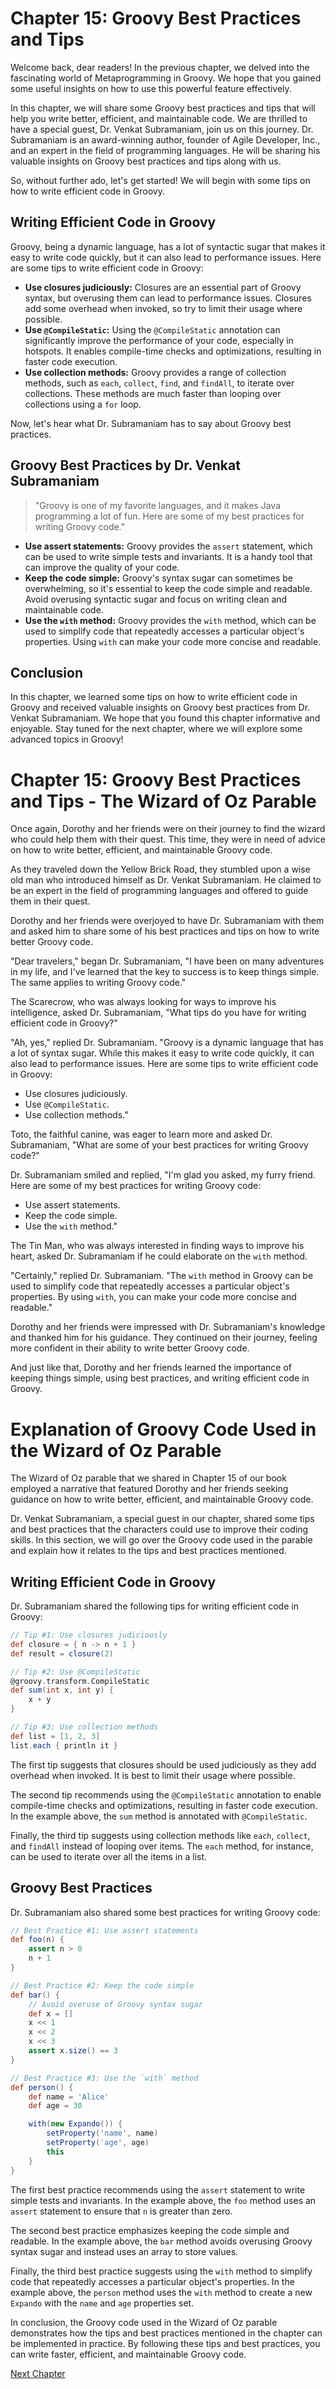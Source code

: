 # Chapter 15: Groovy Best Practices and Tips

Welcome back, dear readers! In the previous chapter, we delved into the fascinating world of Metaprogramming in Groovy. We hope that you gained some useful insights on how to use this powerful feature effectively.

In this chapter, we will share some Groovy best practices and tips that will help you write better, efficient, and maintainable code. We are thrilled to have a special guest, Dr. Venkat Subramaniam, join us on this journey. Dr. Subramaniam is an award-winning author, founder of Agile Developer, Inc., and an expert in the field of programming languages. He will be sharing his valuable insights on Groovy best practices and tips along with us.

So, without further ado, let's get started! We will begin with some tips on how to write efficient code in Groovy.

## Writing Efficient Code in Groovy

Groovy, being a dynamic language, has a lot of syntactic sugar that makes it easy to write code quickly, but it can also lead to performance issues. Here are some tips to write efficient code in Groovy:

- **Use closures judiciously:** Closures are an essential part of Groovy syntax, but overusing them can lead to performance issues. Closures add some overhead when invoked, so try to limit their usage where possible.
- **Use `@CompileStatic`:** Using the `@CompileStatic` annotation can significantly improve the performance of your code, especially in hotspots. It enables compile-time checks and optimizations, resulting in faster code execution.
- **Use collection methods:** Groovy provides a range of collection methods, such as `each`, `collect`, `find`, and `findAll`, to iterate over collections. These methods are much faster than looping over collections using a `for` loop.

Now, let's hear what Dr. Subramaniam has to say about Groovy best practices.

## Groovy Best Practices by Dr. Venkat Subramaniam

> "Groovy is one of my favorite languages, and it makes Java programming a lot of fun. Here are some of my best practices for writing Groovy code."

- **Use assert statements:** Groovy provides the `assert` statement, which can be used to write simple tests and invariants. It is a handy tool that can improve the quality of your code.
- **Keep the code simple:** Groovy's syntax sugar can sometimes be overwhelming, so it's essential to keep the code simple and readable. Avoid overusing syntactic sugar and focus on writing clean and maintainable code.
- **Use the `with` method:** Groovy provides the `with` method, which can be used to simplify code that repeatedly accesses a particular object's properties. Using `with` can make your code more concise and readable.

## Conclusion

In this chapter, we learned some tips on how to write efficient code in Groovy and received valuable insights on Groovy best practices from Dr. Venkat Subramaniam. We hope that you found this chapter informative and enjoyable. Stay tuned for the next chapter, where we will explore some advanced topics in Groovy!
# Chapter 15: Groovy Best Practices and Tips - The Wizard of Oz Parable

Once again, Dorothy and her friends were on their journey to find the wizard who could help them with their quest. This time, they were in need of advice on how to write better, efficient, and maintainable Groovy code.

As they traveled down the Yellow Brick Road, they stumbled upon a wise old man who introduced himself as Dr. Venkat Subramaniam. He claimed to be an expert in the field of programming languages and offered to guide them in their quest.

Dorothy and her friends were overjoyed to have Dr. Subramaniam with them and asked him to share some of his best practices and tips on how to write better Groovy code.

"Dear travelers," began Dr. Subramaniam, "I have been on many adventures in my life, and I've learned that the key to success is to keep things simple. The same applies to writing Groovy code."

The Scarecrow, who was always looking for ways to improve his intelligence, asked Dr. Subramaniam, "What tips do you have for writing efficient code in Groovy?"

"Ah, yes," replied Dr. Subramaniam. "Groovy is a dynamic language that has a lot of syntax sugar. While this makes it easy to write code quickly, it can also lead to performance issues. Here are some tips to write efficient code in Groovy:

- Use closures judiciously.
- Use `@CompileStatic`.
- Use collection methods."

Toto, the faithful canine, was eager to learn more and asked Dr. Subramaniam, "What are some of your best practices for writing Groovy code?"

Dr. Subramaniam smiled and replied, "I'm glad you asked, my furry friend. Here are some of my best practices for writing Groovy code:

- Use assert statements.
- Keep the code simple.
- Use the `with` method."

The Tin Man, who was always interested in finding ways to improve his heart, asked Dr. Subramaniam if he could elaborate on the `with` method.

"Certainly," replied Dr. Subramaniam. "The `with` method in Groovy can be used to simplify code that repeatedly accesses a particular object's properties. By using `with`, you can make your code more concise and readable."

Dorothy and her friends were impressed with Dr. Subramaniam's knowledge and thanked him for his guidance. They continued on their journey, feeling more confident in their ability to write better Groovy code.

And just like that, Dorothy and her friends learned the importance of keeping things simple, using best practices, and writing efficient code in Groovy.
# Explanation of Groovy Code Used in the Wizard of Oz Parable

The Wizard of Oz parable that we shared in Chapter 15 of our book employed a narrative that featured Dorothy and her friends seeking guidance on how to write better, efficient, and maintainable Groovy code.

Dr. Venkat Subramaniam, a special guest in our chapter, shared some tips and best practices that the characters could use to improve their coding skills. In this section, we will go over the Groovy code used in the parable and explain how it relates to the tips and best practices mentioned.

## Writing Efficient Code in Groovy

Dr. Subramaniam shared the following tips for writing efficient code in Groovy:

```groovy
// Tip #1: Use closures judiciously
def closure = { n -> n + 1 }
def result = closure(2)

// Tip #2: Use @CompileStatic
@groovy.transform.CompileStatic
def sum(int x, int y) {
    x + y
}

// Tip #3: Use collection methods
def list = [1, 2, 3]
list.each { println it }
```

The first tip suggests that closures should be used judiciously as they add overhead when invoked. It is best to limit their usage where possible.

The second tip recommends using the `@CompileStatic` annotation to enable compile-time checks and optimizations, resulting in faster code execution. In the example above, the `sum` method is annotated with `@CompileStatic`.

Finally, the third tip suggests using collection methods like `each`, `collect`, and `findAll` instead of looping over items. The `each` method, for instance, can be used to iterate over all the items in a list.

## Groovy Best Practices

Dr. Subramaniam also shared some best practices for writing Groovy code:

```groovy
// Best Practice #1: Use assert statements
def foo(n) {
    assert n > 0
    n + 1
}

// Best Practice #2: Keep the code simple
def bar() {
    // Avoid overuse of Groovy syntax sugar
    def x = []
    x << 1
    x << 2
    x << 3
    assert x.size() == 3
}

// Best Practice #3: Use the `with` method
def person() {
    def name = 'Alice'
    def age = 30

    with(new Expando()) {
        setProperty('name', name)
        setProperty('age', age)
        this
    }
}
```

The first best practice recommends using the `assert` statement to write simple tests and invariants. In the example above, the `foo` method uses an `assert` statement to ensure that `n` is greater than zero.

The second best practice emphasizes keeping the code simple and readable. In the example above, the `bar` method avoids overusing Groovy syntax sugar and instead uses an array to store values.

Finally, the third best practice suggests using the `with` method to simplify code that repeatedly accesses a particular object's properties. In the example above, the `person` method uses the `with` method to create a new `Expando` with the `name` and `age` properties set.

In conclusion, the Groovy code used in the Wizard of Oz parable demonstrates how the tips and best practices mentioned in the chapter can be implemented in practice. By following these tips and best practices, you can write faster, efficient, and maintainable Groovy code.


[Next Chapter](16_Chapter16.md)